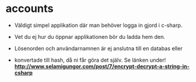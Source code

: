 # accounts
- Väldigt simpel applikation där man behöver logga in gjord i c-sharp.
- Vet du ej hur du öppnar applikationen bör du ladda hem den.


- Lösenorden och användarnamnen är ej anslutna till en databas eller
- konvertade till hash, då ni får göra det själv. Se länken under!
**http://www.selamigungor.com/post/7/encrypt-decrypt-a-string-in-csharp**
